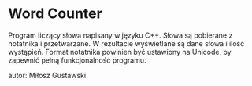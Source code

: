 # Word Counter
Program liczący słowa napisany w języku C++.
Słowa są pobierane z notatnika i przetwarzane. W rezultacie wyświetlane są dane słowa i ilość wystąpień.
Format notatnika powinien być ustawiony na Unicode, by zapewnić pełną funkcjonalność programu.

autor: Miłosz Gustawski
